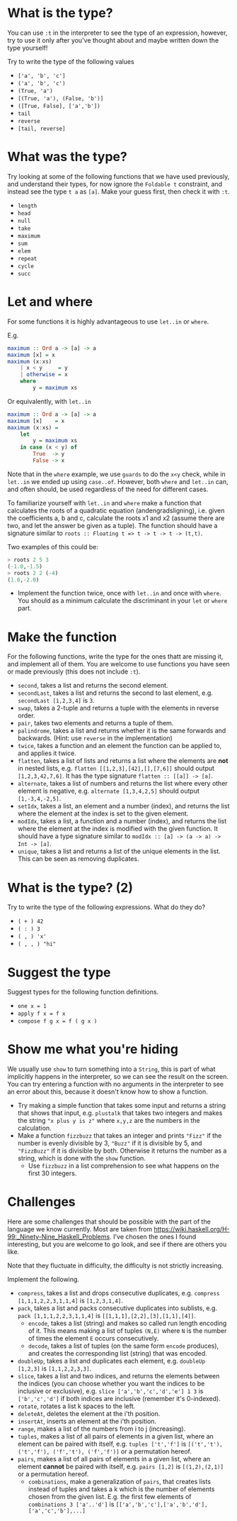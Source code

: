 What is the type?
=================

You can use `:t` in the interpreter to see the type of an expression,
however, try to use it only after you've thought about and maybe
written down the type yourself!

Try to write the type of the following values

-   `['a', 'b', 'c']`
-   `('a', 'b', 'c')`
-   `(True, 'a')`
-   `[(True, 'a'), (False, 'b')]`
-   `([True, False], ['a','b'])`
-   `tail`
-   `reverse`
-   `[tail, reverse]`

What was the type?
==================

Try looking at some of the following functions that we have used
previously, and understand their types, for now ignore the `Foldable t`
constraint, and instead see the type `t a` as `[a]`. Make your guess first, then check it with `:t`.

-   `length`
-   `head`
-   `null`
-   `take`
-   `maximum`
-   `sum`
-   `elem`
-   `repeat`
-   `cycle`
-   `succ`

Let and where
=============

For some functions it is highly advantageous to use `let..in` or `where`. 

E.g.
```haskell
maximum :: Ord a -> [a] -> a
maximum [x] = x
maximum (x:xs)
    | x < y     = y
    | otherwise = x
    where
        y = maximum xs
```

Or equivalently, with `let..in`

```haskell
maximum :: Ord a -> [a] -> a
maximum [x]    = x
maximum (x:xs) = 
    let
        y = maximum xs
    in case (x < y) of
        True  -> y
        False -> x
```
Note that in the `where` example, we use `guards` to do the `x<y` check, while in `let..in` we ended up using `case..of`. However, both `where` and `let..in` can, and often should, be used regardless of the need for different cases.

To familiarize yourself with `let..in` and `where` make a function that calculates the roots of a quadratic equation (andengradsligning), i.e. given the coefficients a, b and c, calculate the roots x1 and x2 (assume there are two, and let the answer be given as a tuple). The function should have a signature similar to `roots :: Floating t => t -> t -> t -> (t,t)`.

Two examples of this could be:
```haskell
> roots 2 5 3
(-1.0,-1.5)
> roots 2 2 (-4)
(1.0,-2.0)
```

-   Implement the function twice, once with `let..in` and once with `where`. You should as a minimum calculate the discriminant in your `let` or `where` part.

Make the function
=================

For the following functions, write the type for the ones thatt are missing it, and implement all of them. You are welcome to use functions you have seen or made previously (this does not include `:t`).

-   `second`, takes a list and returns the second element.
-   `secondLast`, takes a list and returns the second to last element,
    e.g. `secondLast [1,2,3,4]` is `3`.
-   `swap`, takes a 2-tuple and returns a tuple with the elements in
    reverse order.
-   `pair`, takes two elements and returns a tuple of them.
-   `palindrome`, takes a list and returns whether it is the same
    forwards and backwards. (Hint: use `reverse` in the implementation)
-   `twice`, takes a function and an element the function can be applied
    to, and applies it twice.
-   `flatten`, takes a list of lists and returns a list where the
    elements are **not** in nested lists, e.g.
    `flatten [[1,2,3],[42],[],[7,6]]` should output `[1,2,3,42,7,6]`. It has the type signature `flatten :: [[a]] -> [a]`.
-   `alternate`, takes a list of numbers and returns the list where
    every other element is negative, e.g. `alternate [1,3,4,2,5]` should
    output `[1,-3,4,-2,5]`.
-   `setIdx`, takes a list, an element and a number (index), and returns
    the list where the element at the index is set to the given element.
-   `modIdx`, takes a list, a function and a number (index), and returns
    the list where the element at the index is modified with the given
    function. It should have a type signature similar to `modIdx :: [a] -> (a -> a) -> Int -> [a]`.
-   `unique`, takes a list and returns a list of the unique elements in
    the list. This can be seen as removing duplicates.

What is the type? (2)
=====================

Try to write the type of the following expressions. What do they do?

-   `( + ) 42`
-   `( : ) 3`
-   `( , ) 'x'`
-   `( , , ) "hi"`

Suggest the type
================

Suggest types for the following function definitions.

-   `one x = 1`
-   `apply f x = f x`
-   `compose f g x = f ( g x )`

Show me what you're hiding
===========================

We usually use `show` to turn something into a `String`, this is part of
what implicitly happens in the interpreter, so we can see the result on
the screen. You can try entering a function with no arguments in the
interpreter to see an error about this, because it doesn't know how to
show a function.

-   Try making a simple function that takes some input and returns a
    string that shows that input, e.g. `plustalk` that takes two
    integers and makes the string `"x plus y is z"` where `x,y,z` are
    the numbers in the calculation.
-   Make a function `fizzbuzz` that takes an integer and prints `"Fizz"`
    if the number is evenly divisible by 3, `"Buzz"` if it is divisible
    by 5, and `"FizzBuzz"` if it is divisible by both. Otherwise it
    returns the number as a string, which is done with the `show`
    function.
    -   Use `fizzbuzz` in a list comprehension to see what happens on
        the first 30 integers.

Challenges
==========

Here are some challenges that should be possible with the part of the
language we know currently. Most are taken from
<https://wiki.haskell.org/H-99:_Ninety-Nine_Haskell_Problems>. I've
chosen the ones I found interesting, but you are welcome to go look, and
see if there are others you like.

Note that they fluctuate in difficulty, the difficulty is not strictly
increasing.

Implement the following.

-   `compress`, takes a list and drops consecutive duplicates, e.g.
    `compress [1,1,1,2,2,3,1,1,4]` is `[1,2,3,1,4]`.
-   `pack`, takes a list and packs consecutive duplicates into sublists,
    e.g. `pack [1,1,1,2,2,3,1,1,4]` is `[[1,1,1],[2,2],[3],[1,1],[4]]`.
    -   `encode`, takes a list (string) and makes so called run length
        encoding of it. This means making a list of tuples `(N,E)` where
        `N` is the number of times the element `E` occurs consecutively.
    -   `decode`, takes a list of tuples (on the same form `encode`
        produces), and creates the corresponding list (string) that was
        encoded.
-   `doubleUp`, takes a list and duplicates each element, e.g.
    `doubleUp [1,2,3]` is `[1,1,2,2,3,3]`.
-   `slice`, takes a list and two indices, and returns the elements
    between the indices (you can choose whether you want the indices to
    be inclusive or exclusive), e.g. `slice ['a','b','c','d','e'] 1 3`
    is `['b','c','d']` if both indices are inclusive (remember it's
    0-indexed).
-   `rotate`, rotates a list k spaces to the left.
-   `deleteAt`, deletes the element at the i'th position.
-   `insertAt`, inserts an element at the i'th position.
-   `range`, makes a list of the numbers from i to j (increasing).
-   `tuples`, makes a list of all pairs of elements in a given list,
    where an element can be paired with itself, e.g. `tuples ['t','f']`
    is `[('t','t'), ('t','f'), ('f','t'), ('f','f')]` or a permutation
    hereof.
-   `pairs`, makes a list of all pairs of elements in a given list,
    where an element **cannot** be paired with itself, e.g.
    `pairs [1,2]` is `[(1,2),(2,1)]` or a permutation hereof.
    -   `combinations`, make a generalization of `pairs`, that creates
        lists instead of tuples and takes a k which is the number of
        elements chosen from the given list. E.g. the first few elements
        of `combinations 3 ['a'..'d']` is
        `[['a','b','c'],['a','b','d'],['a','c','b'],...]`
